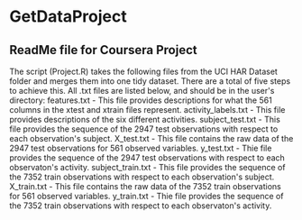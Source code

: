 # GetDataProject
## ReadMe file for Coursera Project

The script (Project.R) takes the following files from the UCI HAR Dataset folder and merges them into one tidy dataset. There are a total of five
steps to achieve this. All .txt files are listed below, and should be in the user's directory:
    features.txt - This file provides descriptions for what the 561 columns in the xtest and xtrain files represent.
    activity_labels.txt - This file provides descriptions of the six different activities.
    subject_test.txt - This file provides the sequence of the 2947 test observations with respect to each observation's subject.
    X_test.txt - This file contains the raw data of the 2947 test observations for 561 observed variables.
    y_test.txt - Thie file provides the sequence of the 2947 test observations with respect to each observaton's activity.
    subject_train.txt - This file provides the sequence of the 7352 train observations with respect to each observation's subject.
    X_train.txt - This file contains the raw data of the 7352 train observations for 561 observed variables.
    y_train.txt - Thie file provides the sequence of the 7352 train observations with respect to each observaton's activity.
    
    
